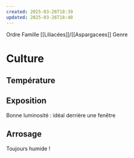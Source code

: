 ```yaml
---
created: 2025-03-26T18:39
updated: 2025-03-26T18:40
---
```


Ordre
Famille [[Liliacées]]/[[Aspargacees]]
Genre 
# Culture
## Température

## Exposition
Bonne luminosité : idéal derrière une fenêtre 

## Arrosage
Toujours humide !
